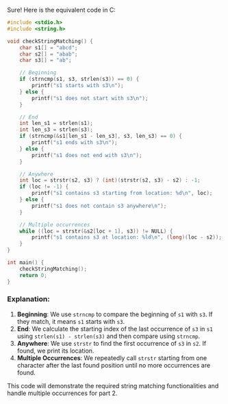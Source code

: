 Sure! Here is the equivalent code in C:

```c
#include <stdio.h>
#include <string.h>

void checkStringMatching() {
    char s1[] = "abcd";
    char s2[] = "abab";
    char s3[] = "ab";

    // Beginning
    if (strncmp(s1, s3, strlen(s3)) == 0) {
        printf("s1 starts with s3\n");
    } else {
        printf("s1 does not start with s3\n");
    }

    // End
    int len_s1 = strlen(s1);
    int len_s3 = strlen(s3);
    if (strncmp(&s1[len_s1 - len_s3], s3, len_s3) == 0) {
        printf("s1 ends with s3\n");
    } else {
        printf("s1 does not end with s3\n");
    }

    // Anywhere
    int loc = strstr(s2, s3) ? (int)(strstr(s2, s3) - s2) : -1;
    if (loc != -1) {
        printf("s1 contains s3 starting from location: %d\n", loc);
    } else {
        printf("s1 does not contain s3 anywhere\n");
    }

    // Multiple occurrences
    while ((loc = strstr(&s2[loc + 1], s3)) != NULL) {
        printf("s1 contains s3 at location: %ld\n", (long)(loc - s2));
    }
}

int main() {
    checkStringMatching();
    return 0;
}
```

### Explanation:
1. **Beginning**: We use `strncmp` to compare the beginning of `s1` with `s3`. If they match, it means `s1` starts with `s3`.
2. **End**: We calculate the starting index of the last occurrence of `s3` in `s1` using `strlen(s1) - strlen(s3)` and then compare using `strncmp`.
3. **Anywhere**: We use `strstr` to find the first occurrence of `s3` in `s2`. If found, we print its location.
4. **Multiple Occurrences**: We repeatedly call `strstr` starting from one character after the last found position until no more occurrences are found.

This code will demonstrate the required string matching functionalities and handle multiple occurrences for part 2.
